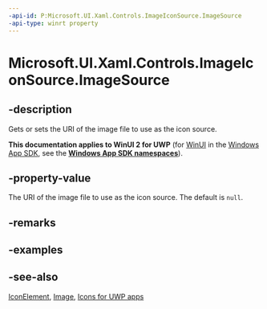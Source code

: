 ```yaml
---
-api-id: P:Microsoft.UI.Xaml.Controls.ImageIconSource.ImageSource
-api-type: winrt property
---
```


# Microsoft.UI.Xaml.Controls.ImageIconSource.ImageSource

<!--
public Windows.UI.Xaml.Media.ImageSource ImageSource { get; set; }
-->

## -description

Gets or sets the URI of the image file to use as the icon source.

**This documentation applies to WinUI 2 for UWP** (for [WinUI](/windows/apps/winui/winui3/) in the [Windows App SDK](/windows/apps/windows-app-sdk/), see the **[Windows App SDK namespaces](/windows/windows-app-sdk/api/winrt/)**).

## -property-value

The URI of the image file to use as the icon source. The default is `null`.

## -remarks

## -examples

## -see-also

[IconElement](iconelement.md), [Image](image.md), [Icons for UWP apps](/windows/uwp/style/icons)
